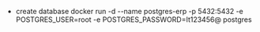 - create database
  docker run -d --name postgres-erp -p 5432:5432 -e POSTGRES_USER=root -e POSTGRES_PASSWORD=It123456@ postgres
